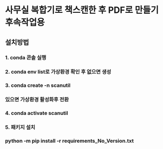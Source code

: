 #   사무실 복합기로 책스캔한 후 PDF로 만들기 후속작업용
## 설치방법
### 1. conda 콘솔 실행
### 2. conda env list로 가상환경 확인 후 없으면 생성 
### 3. conda create -n scanutil 
### 있으면 가상환경 활성화후 전환
### 4. conda activate scanutil
### 5. 패키지 설치 
### python -m pip install -r requirements_No_Version.txt

